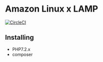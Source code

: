 # Amazon Linux x LAMP

[![CircleCI](https://circleci.com/gh/Stanfoot/amazonlinux-lamp/tree/master.svg?style=svg)](https://circleci.com/gh/Stanfoot/amazonlinux-lamp/tree/master)

## Installing
- PHP7.2.x
- composer

